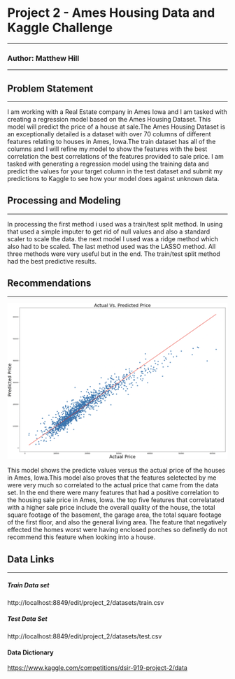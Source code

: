 # Project 2 - Ames Housing Data and Kaggle Challenge
---

### Author: Matthew Hill
---

## **Problem Statement**
---

 I am working with a Real Estate company in Ames Iowa and I am tasked with creating a regression model based on the Ames Housing Dataset. This model will predict the price of a house at sale.The Ames Housing Dataset is an exceptionally detailed is a dataset with over 70 columns of different features relating to houses in Ames, Iowa.The train dataset has all of the columns and I will refine my model to show the features with the best correlation the best correlations of the features provided to sale price. I am tasked with generating a regression model using the training data and predict the values for your target column in the test dataset and submit my predictions to Kaggle to see how your model does against unknown data.
 
 ## Processing and Modeling
 ---
 
 In processing the first method i used was a train/test split method. In using that used a simple imputer to get rid of null values and also a standard scaler to scale the data. the next model I used was a ridge method which also had to be scaled. The last method used was the LASSO method. All three methods were very useful but in the end. The train/test split method had the best predictive results.
 
  ## Recommendations
 ---
 
 ![](images/linearregressionimage)
 
 
This model shows the predicte values versus the actual price of the houses in Ames, Iowa.This model also proves that the features seletected by me were very much so correlated to the actual price that came from the data set. In the end there were many features that had a positive correlation to the housing sale price in Ames, Iowa. the top five features that correlatated with a higher sale price include the overall quality of the house, the total square footage of the basement, the garage area, the total square footage of the first floor, and also the general living area. The feature that negatively effected the homes worst were having enclosed porches so definetly do not recommend this feature when looking into a house.
 
 
 
 ## Data Links
 ---
 ##### Train Data set
 http://localhost:8849/edit/project_2/datasets/train.csv
 
 ##### Test Data Set 
 http://localhost:8849/edit/project_2/datasets/test.csv
 
 #### Data Dictionary
 https://www.kaggle.com/competitions/dsir-919-project-2/data
 
 
 
